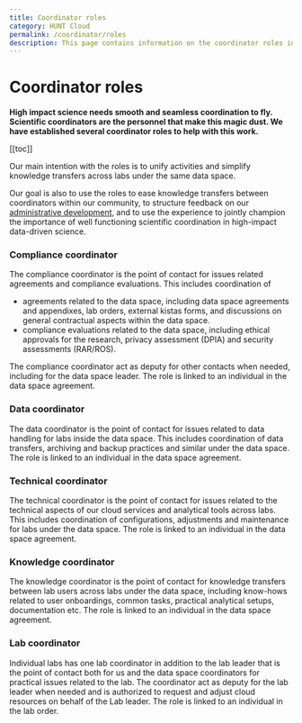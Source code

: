 ```yaml
---
title: Coordinator roles
category: HUNT Cloud
permalink: /coordinator/roles
description: This page contains information on the coordinator roles in HUNT Cloud.
---
```


# Coordinator roles

**High impact science needs smooth and seamless coordination to fly. Scientific coordinators are the personnel that make this magic dust. We have established several coordinator  roles to help with this work.**

[[toc]]

Our main intention with the roles is to unify activities and simplify knowledge transfers across labs under the same data space. 

Our goal is also to use the roles to ease knowledge transfers between coordinators within our community, to structure feedback on our [administrative development](/tingweek/#coordinator-ting), and to use the experience to jointly champion the importance of well functioning scientific coordination in high-impact data-driven science.


### Compliance coordinator

The compliance coordinator is the point of contact for issues related agreements and compliance evaluations. This includes coordination of 

* agreements related to the data space, including data space agreements and appendixes, lab orders, external kistas forms, and discussions on general contractual aspects within the data space. 
* compliance evaluations related to the data space, including ethical approvals for the research, privacy assessment (DPIA) and security assessments (RAR/ROS). 

The compliance coordinator act as deputy for other contacts when needed, including for the data space leader. The role is linked to an individual in the data space agreement. 

### Data coordinator

The data coordinator is the point of contact for issues related to data handling for labs inside the data space. This includes coordination of data transfers, archiving and backup practices and similar under the data space. The role is linked to an individual in the data space agreement.

### Technical coordinator

The technical coordinator is the point of contact for issues related to the technical aspects of our cloud services and analytical tools across labs. This includes coordination of configurations, adjustments and maintenance for labs under the data space. The role is linked to an individual in the data space agreement.

### Knowledge coordinator

The knowledge coordinator is the point of contact for knowledge transfers between lab users across labs under the data space, including know-hows related to user onboardings, common tasks, practical analytical setups, documentation etc. The role is linked to an individual in the data space agreement.

### Lab coordinator

Individual labs has one lab coordinator in addition to the lab leader that is the point of contact both for us and the data space coordinators for practical issues related to the lab. The coordinator act as deputy for the lab leader when needed and is authorized to request and adjust cloud resources on behalf of the Lab leader. The role is linked to an individual in the lab order.


